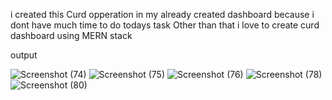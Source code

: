i created this Curd opperation in my already created dashboard 
because i dont have much time to do todays task 
Other than that i love to create curd dashboard using MERN stack 


output

![Screenshot (74)](https://github.com/Prshtt/dashbosrd-Curd/assets/127748666/527445a8-b5da-4994-88ef-c74698b9558c)
![Screenshot (75)](https://github.com/Prshtt/dashbosrd-Curd/assets/127748666/0710e53a-b227-40ce-a2cc-029bafbecfe1)
![Screenshot (76)](https://github.com/Prshtt/dashbosrd-Curd/assets/127748666/21b16467-c600-4064-aed7-efdac045a842)
![Screenshot (78)](https://github.com/Prshtt/dashbosrd-Curd/assets/127748666/4fdfb534-30fe-4882-9aa7-128c205e8ce5)
![Screenshot (80)](https://github.com/Prshtt/dashbosrd-Curd/assets/127748666/0df7fa1b-a9e8-412d-a525-649f599d85c2)

